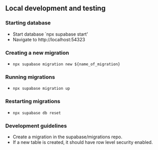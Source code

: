 ## Local development and testing

### Starting database
- Start database `npx supabase start'
- Navigate to http://localhost:54323

### Creating a new migration
- `npx supabase migration new ${name_of_migration}`

### Running migrations
- `npx supabase migration up`

### Restarting migrations
- `npx supabase db reset`

### Development guidelines

- Create a migration in the supabase/migrations repo.
- If a new table is created, it should have row level security enabled.
